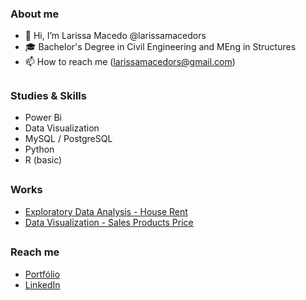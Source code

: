 ### About me

- 👋 Hi, I’m Larissa Macedo @larissamacedors
- 🎓 Bachelor's Degree in Civil Engineering and MEng in Structures 
- 📫 How to reach me (larissamacedors@gmail.com)

##

### Studies & Skills

- Power Bi
- Data Visualization
- MySQL / PostgreSQL
- Python
- R (basic)

##

### Works

- [Exploratory Data Analysis - House Rent](https://github.com/larissamacedors/EDA_rent)
- [Data Visualization - Sales Products Price]()

##

### Reach me 

- [Portfólio](https://sites.google.com/view/larissamacedo)
- [LinkedIn](https://linkedin.com/in/larissa-macedo-rosa-silva-98381b16a)


  
 
<!---
larissamacedors/larissamacedors is a ✨ special ✨ repository because its `README.md` (this file) appears on your GitHub profile.
You can click the Preview link to take a look at your changes.
--->
